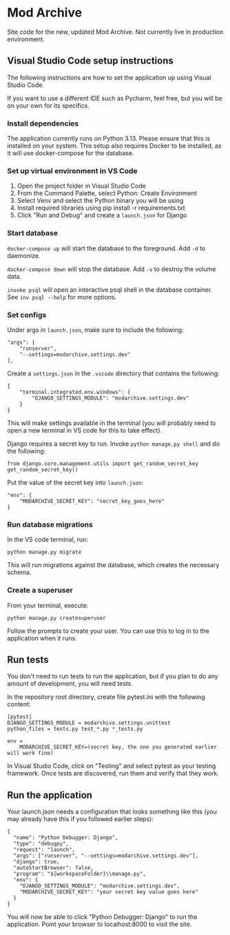 # Mod Archive

Site code for the new, updated Mod Archive. Not currently live in production environment.

## Visual Studio Code setup instructions

The following instructions are how to set the application up using Visual Studio Code.

If you want to use a different IDE such as Pycharm, feel free, but you will be on your own for its specifics.

### Install dependencies

The application currently runs on Python 3.13. Please ensure that this is installed on your system. This setup also requires Docker to be installed, as it will use docker-compose for the database.

### Set up virtual environment in VS Code

1. Open the project folder in Visual Studio Code
2. From the Command Palette, select Python: Create Environment
3. Select Venv and select the Python binary you will be using
4. Install required libraries using pip install -r requirements.txt
5. Click "Run and Debug" and create a `launch.json` for Django

### Start database
`docker-compose up` will start the database to the foreground. Add `-d` to daemonize.

`docker-compose down` will stop the database. Add `-v` to destroy the volume data.

`invoke psql` will open an interactive psql shell in the database container.
See `inv psql --help` for more options.

### Set configs

Under args in `launch.json`, make sure to include the following:

    "args": [
        "runserver",
        "--settings=modarchive.settings.dev"
    ],

Create a `settings.json` in the `.vscode` directory that contains the following:

    {
        "terminal.integrated.env.windows": {
            "DJANGO_SETTINGS_MODULE": "modarchive.settings.dev"
        }
    }

This will make settings available in the terminal (you will probably need to open a new terminal in VS code for this to take effect).

Django requires a secret key to run. Invoke `python manage.py shell` and do the following:

    from django.core.management.utils import get_random_secret_key
    get_random_secret_key()

Put the value of the secret key into `launch.json`:

    "env": {
        "MODARCHIVE_SECRET_KEY": "secret_key_goes_here"
    }

### Run database migrations

In the VS code terminal, run:

    python manage.py migrate

This will run migrations against the database, which creates the necessary schema.

### Create a superuser

From your terminal, execute:

    python manage.py createsuperuser

Follow the prompts to create your user. You can use this to log in to the application when it runs.

## Run tests

You don't need to run tests to run the application, but if you plan to do any amount of development, you will need tests.

In the repository root directory, create file pytest.ini with the following content:

    [pytest]
    DJANGO_SETTINGS_MODULE = modarchive.settings.unittest
    python_files = tests.py test_*.py *_tests.py

    env =
        MODARCHIVE_SECRET_KEY=(secret key, the one you generated earlier will work fine)

In Visual Studio Code, click on "Testing" and select pytest as your testing framework. Once tests are discovered, run them and verify that they work.

## Run the application

Your launch.json needs a configuration that looks something like this (you may already have this if you followed earlier steps):

    {
      "name": "Python Debugger: Django",
      "type": "debugpy",
      "request": "launch",
      "args": ["runserver", "--settings=modarchive.settings.dev"],
      "django": true,
      "autoStartBrowser": false,
      "program": "${workspaceFolder}\\manage.py",
      "env": {
        "DJANGO_SETTINGS_MODULE": "modarchive.settings.dev",
        "MODARCHIVE_SECRET_KEY": "your secret key value goes here"
      }
    }

You will now be able to click "Python Debugger: Django" to run the application. Point your browser to localhost:8000 to visit the site.
